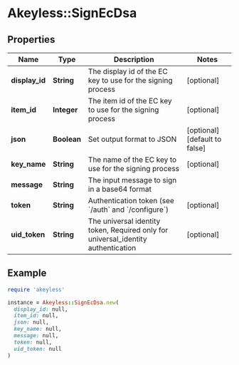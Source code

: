 # Akeyless::SignEcDsa

## Properties

| Name | Type | Description | Notes |
| ---- | ---- | ----------- | ----- |
| **display_id** | **String** | The display id of the EC key to use for the signing process | [optional] |
| **item_id** | **Integer** | The item id of the EC key to use for the signing process | [optional] |
| **json** | **Boolean** | Set output format to JSON | [optional][default to false] |
| **key_name** | **String** | The name of the EC key to use for the signing process | [optional] |
| **message** | **String** | The input message to sign in a base64 format |  |
| **token** | **String** | Authentication token (see &#x60;/auth&#x60; and &#x60;/configure&#x60;) | [optional] |
| **uid_token** | **String** | The universal identity token, Required only for universal_identity authentication | [optional] |

## Example

```ruby
require 'akeyless'

instance = Akeyless::SignEcDsa.new(
  display_id: null,
  item_id: null,
  json: null,
  key_name: null,
  message: null,
  token: null,
  uid_token: null
)
```

